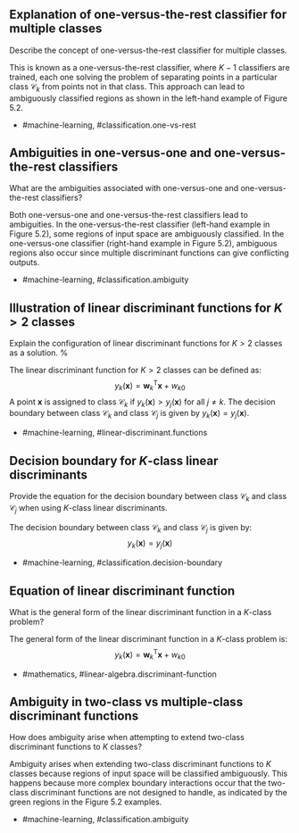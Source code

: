 ## Explanation of one-versus-the-rest classifier for multiple classes

Describe the concept of one-versus-the-rest classifier for multiple classes. 

This is known as a one-versus-the-rest classifier, where $K-1$ classifiers are trained, each one solving the problem of separating points in a particular class $\mathcal{C}_k$ from points not in that class. This approach can lead to ambiguously classified regions as shown in the left-hand example of Figure 5.2.

- #machine-learning, #classification.one-vs-rest

## Ambiguities in one-versus-one and one-versus-the-rest classifiers

What are the ambiguities associated with one-versus-one and one-versus-the-rest classifiers?

Both one-versus-one and one-versus-the-rest classifiers lead to ambiguities. In the one-versus-the-rest classifier (left-hand example in Figure 5.2), some regions of input space are ambiguously classified. In the one-versus-one classifier (right-hand example in Figure 5.2), ambiguous regions also occur since multiple discriminant functions can give conflicting outputs.
 
- #machine-learning, #classification.ambiguity

## Illustration of linear discriminant functions for $K > 2$ classes

Explain the configuration of linear discriminant functions for $K > 2$ classes as a solution. %

The linear discriminant function for $K > 2$ classes can be defined as:
$$
y_k(\mathbf{x}) = \mathbf{w}_k^{\mathrm{T}} \mathbf{x} + w_{k0}
$$
A point $\mathbf{x}$ is assigned to class $\mathcal{C}_k$ if $y_k(\mathbf{x}) > y_j(\mathbf{x})$ for all $j \neq k$. The decision boundary between class $\mathcal{C}_k$ and class $\mathcal{C}_j$ is given by $y_k(\mathbf{x}) = y_j(\mathbf{x})$.

- #machine-learning, #linear-discriminant.functions

## Decision boundary for $K$-class linear discriminants

Provide the equation for the decision boundary between class $\mathcal{C}_k$ and class $\mathcal{C}_j$ when using $K$-class linear discriminants.

The decision boundary between class $\mathcal{C}_k$ and class $\mathcal{C}_j$ is given by:
$$
y_k(\mathbf{x}) = y_j(\mathbf{x})
$$

- #machine-learning, #classification.decision-boundary

## Equation of linear discriminant function

What is the general form of the linear discriminant function in a $K$-class problem?

The general form of the linear discriminant function in a $K$-class problem is:
$$
y_k(\mathbf{x}) = \mathbf{w}_k^{\mathrm{T}} \mathbf{x} + w_{k0}
$$

- #mathematics, #linear-algebra.discriminant-function

## Ambiguity in two-class vs multiple-class discriminant functions

How does ambiguity arise when attempting to extend two-class discriminant functions to $K$ classes?

Ambiguity arises when extending two-class discriminant functions to $K$ classes because regions of input space will be classified ambiguously. This happens because more complex boundary interactions occur that the two-class discriminant functions are not designed to handle, as indicated by the green regions in the Figure 5.2 examples.

- #machine-learning, #classification.ambiguity